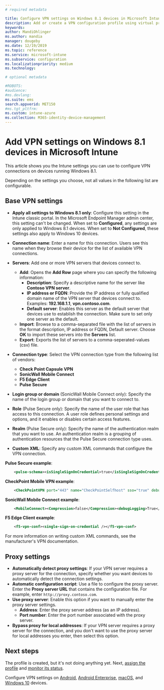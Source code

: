 ```yaml
---
# required metadata

title: Configure VPN settings on Windows 8.1 devices in Microsoft Intune - Azure | Microsoft Docs
description: Add or create a VPN configuration profile using virtual private network (VPN) configuration settings, including the connection details, and the proxy settings to include IP or FQDN address, and TCP port in Microsoft Intune on devices running Windows 8.1.
keywords:
author: MandiOhlinger
ms.author: mandia
manager: dougeby
ms.date: 12/19/2019
ms.topic: reference
ms.service: microsoft-intune
ms.subservice: configuration
ms.localizationpriority: medium
ms.technology:

# optional metadata

#ROBOTS:
#audience:
#ms.devlang:
ms.suite: ems
search.appverid: MET150
#ms.tgt_pltfrm:
ms.custom: intune-azure
ms.collection: M365-identity-device-management
---
```


# Add VPN settings on Windows 8.1 devices in Microsoft Intune



This article shows you the Intune settings you can use to configure VPN connections on devices running Windows 8.1.

Depending on the settings you choose, not all values in the following list are configurable.

## Base VPN settings

- **Apply all settings to Windows 8.1 only**: Configure this setting in the Intune classic portal. In the Microsoft Endpoint Manager admin center, this setting can't be changed. When set to **Configured**, any settings are only applied to Windows 8.1 devices. When set to **Not Configured**, these settings also apply to Windows 10 devices.
- **Connection name**: Enter a name for this connection. Users see this name when they browse their device for the list of available VPN connections.
- **Servers**: Add one or more VPN servers that devices connect to.
  - **Add**: Opens the **Add Row** page where you can specify the following information:
    - **Description**: Specify a descriptive name for the server like **Contoso VPN server**.
    - **IP address or FQDN**: Provide the IP address or fully qualified domain name of the VPN server that devices connect to. Examples: **192.168.1.1**, **vpn.contoso.com**.
    - **Default server**: Enables this server as the default server that devices use to establish the connection. Make sure to set only one server as the default.
  - **Import**: Browse to a comma-separated file with the list of servers in the format description, IP address or FQDN, Default server. Choose **OK** to import these servers into the **Servers** list.
  - **Export**: Exports the list of servers to a comma-seperated-values (csv) file.

- **Connection type**: Select the VPN connection type from the following list of vendors:
  - **Check Point Capsule VPN**
  - **SonicWall Mobile Connect**
  - **F5 Edge Client**
  - **Pulse Secure**

<!--- **Fingerprint** (Check Point Capsule VPN only): Specify a string (for example, "Contoso Fingerprint Code") that will be used to verify that the VPN server can be trusted. A fingerprint can be sent to the client so it knows to trust any server that presents the same fingerprint when connecting. If the device doesn’t already have the fingerprint, it will prompt the user to trust the VPN server that they are connecting to while showing the fingerprint. (The user manually verifies the fingerprint and chooses **trust** to connect.) --->

- **Login group or domain** (SonicWall Mobile Connect only): Specify the name of the login group or domain that you want to connect to.

- **Role** (Pulse Secure only): Specify the name of the user role that has access to this connection. A user role defines personal settings and options, and it enables or disables certain access features.

- **Realm** (Pulse Secure only): Specify the name of the authentication realm that you want to use. An authentication realm is a grouping of authentication resources that the Pulse Secure connection type uses.

- **Custom XML**: Specify any custom XML commands that configure the VPN connection.

**Pulse Secure example**:

```xml
    <pulse-schema><isSingleSignOnCredential>true</isSingleSignOnCredential></pulse-schema>
```

**CheckPoint Mobile VPN example**:

```xml
    <CheckPointVPN port="443" name="CheckPointSelfhost" sso="true" debug="3" />
```

**SonicWall Mobile Connect example**:

```xml
    <MobileConnect><Compression>false</Compression><debugLogging>True</debugLogging><packetCapture>False</packetCapture></MobileConnect>
```

**F5 Edge Client example**:

```xml
    <f5-vpn-conf><single-sign-on-credential /></f5-vpn-conf>
```

For more information on writing custom XML commands, see the manufacturer's VPN documentation.

## Proxy settings

- **Automatically detect proxy settings**: If your VPN server requires a proxy server for the connection, specify whether you want devices to automatically detect the connection settings.
- **Automatic configuration script**: Use a file to configure the proxy server. Enter the **Proxy server URL** that contains the configuration file. For example, enter `http://proxy.contoso.com`.
- **Use proxy server**: Enable this option if you want to manually enter the proxy server settings.
  - **Address**: Enter the proxy server address (as an IP address).
  - **Port number**: Enter the port number associated with the proxy server.
- **Bypass proxy for local addresses**: If your VPN server requires a proxy server for the connection, and you don't want to use the proxy server for local addresses you enter, then select this option.

## Next steps

The profile is created, but it's not doing anything yet. Next, [assign the profile](device-profile-assign.md) and [monitor its status](device-profile-monitor.md).

Configure VPN settings on [Android](vpn-settings-android.md), [Android Enterprise](vpn-settings-android-enterprise.md), [macOS](vpn-settings-macos.md), and [Windows 10](vpn-settings-windows-10.md) devices.
